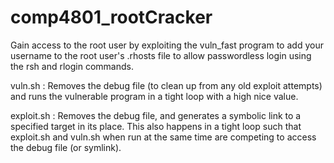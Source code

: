# comp4801_rootCracker
Gain access to the root user by exploiting the vuln_fast program to add your username to the root user's .rhosts file to allow passwordless login using the rsh and rlogin commands.

vuln.sh : 
Removes the debug file (to clean up from any old exploit attempts) and runs the vulnerable program in a tight loop with a high nice value.

exploit.sh : 
Removes the debug file, and generates a symbolic link to a specified target in its place. This also happens in a tight loop such that exploit.sh and vuln.sh when run at the same time are competing to access the debug file (or symlink).

